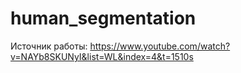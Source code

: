 # human_segmentation

Источник работы: https://www.youtube.com/watch?v=NAYb8SKUNyI&list=WL&index=4&t=1510s
